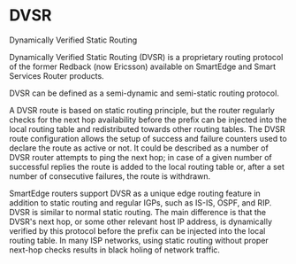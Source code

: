 # DVSR


Dynamically Verified Static Routing

Dynamically Verified Static Routing (DVSR) is a proprietary routing
protocol of the former Redback (now Ericsson) available on SmartEdge and
Smart Services Router products.

DVSR can be defined as a semi-dynamic and semi-static routing protocol.

A DVSR route is based on static routing principle, but the router
regularly checks for the next hop availability before the prefix can be
injected into the local routing table and redistributed towards other
routing tables. The DVSR route configuration allows the setup of success
and failure counters used to declare the route as active or not. It
could be described as a number of DVSR router attempts to ping the next
hop; in case of a given number of successful replies the route is added
to the local routing table or, after a set number of consecutive
failures, the route is withdrawn.

SmartEdge routers support DVSR as a unique edge routing feature in
addition to static routing and regular IGPs, such as IS-IS, OSPF, and
RIP. DVSR is similar to normal static routing. The main difference is
that the DVSR's next hop, or some other relevant host IP address, is
dynamically verified by this protocol before the prefix can be injected
into the local routing table. In many ISP networks, using static routing
without proper next-hop checks results in black holing of network
traffic.